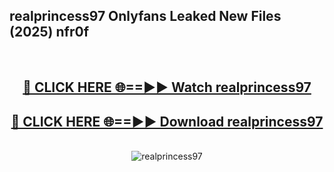 <h2>realprincess97 Onlyfans Leaked New Files (2025) nfr0f</h2>
<br>
<div align="center">
<h2><a href="https://mediafiles.top/realprincess97&ref=git" rel="nofollow">🔴 CLICK HERE 🌐==►► Watch realprincess97</a></h2>
<h2><a href="https://mediafiles.top/realprincess97&ref=git" rel="nofollow">🔴 CLICK HERE 🌐==►► Download realprincess97</a></h2>
<br>
<a href="https://mediafiles.top/realprincess97&ref=git" rel="nofollow" data-target="animated-image.originalLink"><img src="https://i.ibb.co.com/xMMVF88/686577567.gif" alt="realprincess97" style="max-width: 100%; display: inline-block;" data-target="animated-image.originalImage"></a>
</div>
<br>
<br>